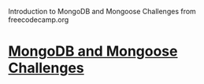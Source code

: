 Introduction to MongoDB and Mongoose Challenges from freecodecamp.org
# [MongoDB and Mongoose Challenges](https://www.freecodecamp.org/learn/apis-and-microservices/mongodb-and-mongoose/)

